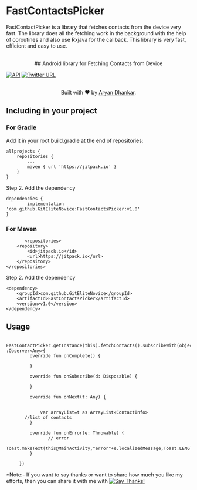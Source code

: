 # FastContactsPicker
FastContactPicker is a library that fetches contacts from the device very fast. The library does all the fetching work in the background with the help of coroutines and also use Rxjava for the callback. This library is very fast, efficient and easy to use.
  <p align="center">
 <br>
## Android library for Fetching Contacts from Device
</p>

 [![API](https://img.shields.io/badge/API-15%2B-red.svg)](https://android-arsenal.com/api?level=15) [![Twitter URL](https://img.shields.io/twitter/url/https/twitter.com/fold_left.svg?style=social&label=Follow%20%40elite_novice)](https://twitter.com/elite_novice)
 <p align="center">
 <br>
 Built with ❤︎ by <a href="https://medium.com/@EliteNovice">Aryan Dhankar</a>.  
 </p>
 

## Including in your project 
 ### For Gradle
  
  Add it in your root build.gradle at the end of repositories:

	allprojects {
		repositories {
			...
			maven { url 'https://jitpack.io' }
		}
	}
Step 2. Add the dependency

	dependencies {
	        implementation 'com.github.GitEliteNovice:FastContactsPicker:v1.0'
	}

### For Maven
           <repositories>
		<repository>
		    <id>jitpack.io</id>
		    <url>https://jitpack.io</url>
		</repository>
	</repositories>
	
Step 2. Add the dependency

	<dependency>
	    <groupId>com.github.GitEliteNovice</groupId>
	    <artifactId>FastContactsPicker</artifactId>
	    <version>v1.0</version>
	</dependency>


## Usage

         FastContactPicker.getInstance(this).fetchContacts().subscribeWith(object :Observer<Any>{
             override fun onComplete() {

             }

             override fun onSubscribe(d: Disposable) {

             }

             override fun onNext(t: Any) {

           
                 var arrayList=t as ArrayList<ContactInfo>
           //list of contacts
             }

             override fun onError(e: Throwable) {
                    // error
                 Toast.makeText(this@MainActivity,"error"+e.localizedMessage,Toast.LENGTH_LONG).show()
             }

         })


*Note:-
If you want to say thanks or want to share how much you like my efforts, then you can share it with me with [![Say Thanks!](https://img.shields.io/badge/Say%20Thanks-!-1EAEDB.svg)](https://saythanks.io/to/GitEliteNovice) 
